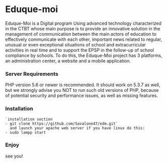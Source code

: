 
# Eduque-moi
Eduque-Moi is a Digital program Using advanced technology characterized in the CTBT whose main purpose is to provide an innovative solution in the management of communication between the main actors of education to effectively communicate with each other, important news related to regular, unusual or even exceptional situations of school and extracurricular activities in real time and to support the EPSP in the follow-up of school compliance by schools.
To do this, the Eduque-Moi project has 3 platforms, an administration center, a website and a mobile application.

### Server Requirements

PHP version 5.6 or newer is recommended.
It should work on 5.3.7 as well, but we strongly advise you NOT to run
such old versions of PHP, because of potential security and performance
issues, as well as missing features.


### Installation

`````
`installation section 
- git clone https://github.com/Savalone47/edm.git`
  and launch your apache web server if you have linux do this: 
- sudo lampp start
``````

### Enjoy

see you!
